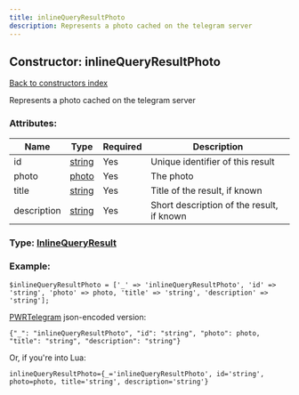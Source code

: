 ```yaml
---
title: inlineQueryResultPhoto
description: Represents a photo cached on the telegram server
---
```

## Constructor: inlineQueryResultPhoto  
[Back to constructors index](index.md)



Represents a photo cached on the telegram server

### Attributes:

| Name     |    Type       | Required | Description |
|----------|---------------|----------|-------------|
|id|[string](../types/string.md) | Yes|Unique identifier of this result|
|photo|[photo](../types/photo.md) | Yes|The photo|
|title|[string](../types/string.md) | Yes|Title of the result, if known|
|description|[string](../types/string.md) | Yes|Short description of the result, if known|



### Type: [InlineQueryResult](../types/InlineQueryResult.md)


### Example:

```
$inlineQueryResultPhoto = ['_' => 'inlineQueryResultPhoto', 'id' => 'string', 'photo' => photo, 'title' => 'string', 'description' => 'string'];
```  

[PWRTelegram](https://pwrtelegram.xyz) json-encoded version:

```
{"_": "inlineQueryResultPhoto", "id": "string", "photo": photo, "title": "string", "description": "string"}
```


Or, if you're into Lua:  


```
inlineQueryResultPhoto={_='inlineQueryResultPhoto', id='string', photo=photo, title='string', description='string'}

```


